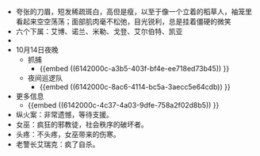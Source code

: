 - 夸张的刀眉，短发稀疏斑白，高但是瘦，以至于像一个立着的稻草人，袖笼里看起来空空荡荡；面部肌肉毫不松弛，目光锐利，总是挂着僵硬的微笑
- 六个下属：艾博、诺兰、米勒、戈登、艾尔伯特、凯亚
-
- 10月14日夜晚
	- 抓捕
		- {{embed ((6142000c-a3b5-403f-bf4e-ee718ed73b45)) }}
	- 夜间巡逻队
		- {{embed ((6142000c-8ac6-4114-bc5a-3aecc5e64cdb)) }}
- 更多信息
	- {{embed ((6142000c-4c37-4a03-9dfe-758a2f02d8b5)) }}
- 纵火案：非常遗憾，等待支援。
- 女巫：疯狂的邪教徒，社会秩序的破坏者。
- 头疼：不头疼，女巫带来的伤寒。
- 老警长艾瑞克：疯了自杀。